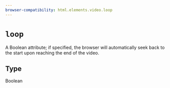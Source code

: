 ```yaml
---
browser-compatibility: html.elements.video.loop
---
```


# `loop`

A Boolean attribute; if specified, the browser will automatically seek back to the start upon reaching the end of the video.

## Type

Boolean
